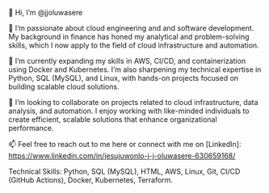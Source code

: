 👋 Hi, I’m @jjoluwasere


👀 I’m passionate about cloud engineering and and software development. My background in finance has honed my analytical and problem-solving skills, which I now apply to the field of cloud infrastructure and automation.


🌱 I’m currently expanding my skills in AWS, CI/CD, and containerization using Docker and Kubernetes. I’m also sharpening my technical expertise in Python, SQL (MySQL), and Linux, with hands-on projects focused on building scalable cloud solutions.


💞️ I’m looking to collaborate on projects related to cloud infrastructure, data analysis, and automation. I enjoy working with like-minded individuals to create efficient, scalable solutions that enhance organizational performance.


📫 Feel free to reach out to me here or connect with me on [LinkedIn]: https://www.linkedin.com/in/jesujuwonlo-j-j-oluwasere-630659168/


Technical Skills: Python, SQL (MySQL), HTML, AWS, Linux, Git, CI/CD (GitHub Actions), Docker, Kubernetes, Terraform.
